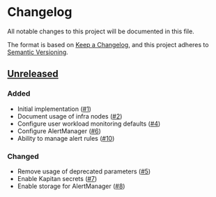 # Changelog
All notable changes to this project will be documented in this file.

The format is based on [Keep a Changelog](https://keepachangelog.com/en/1.0.0/),
and this project adheres to [Semantic Versioning](https://semver.org/spec/v2.0.0.html).

## [Unreleased]
### Added

- Initial implementation ([#1])
- Document usage of infra nodes ([#2])
- Configure user workload monitoring defaults ([#4])
- Configure AlertManager ([#6])
- Ability to manage alert rules ([#10])

### Changed

- Remove usage of deprecated parameters ([#5])
- Enable Kapitan secrets ([#7])
- Enable storage for AlertManager ([#8])

[Unreleased]: https://github.com/appuio/component-openshift4-monitoring/compare/d503a46ca74c912d7599da47a6bb2910dc484d23...HEAD

[#1]: https://github.com/appuio/component-openshift4-monitoring/pull/1
[#2]: https://github.com/appuio/component-openshift4-monitoring/pull/2
[#4]: https://github.com/appuio/component-openshift4-monitoring/pull/4
[#5]: https://github.com/appuio/component-openshift4-monitoring/pull/5
[#6]: https://github.com/appuio/component-openshift4-monitoring/pull/6
[#7]: https://github.com/appuio/component-openshift4-monitoring/pull/7
[#8]: https://github.com/appuio/component-openshift4-monitoring/pull/8
[#10]: https://github.com/appuio/component-openshift4-monitoring/pull/10
